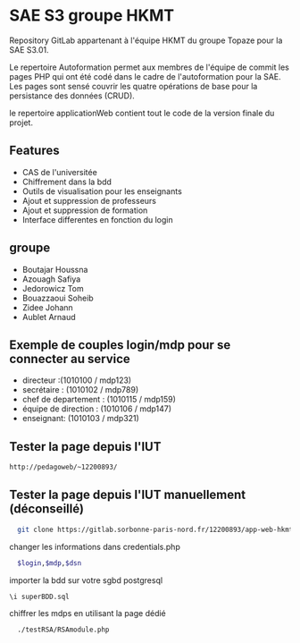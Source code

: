 
# SAE S3 groupe HKMT




Repository GitLab appartenant à l'équipe HKMT du groupe Topaze pour la SAE S3.01.





Le repertoire Autoformation permet aux membres de l'équipe de commit les pages PHP qui ont été codé dans le cadre de l'autoformation pour la SAE.
Les pages sont sensé couvrir les quatre opérations de base pour la persistance des données (CRUD).

le repertoire applicationWeb contient tout le code de la version finale du projet.
## Features

- CAS de l'universitée
- Chiffrement dans la bdd
- Outils de visualisation pour les enseignants
- Ajout et suppression de professeurs
- Ajout et suppression de formation
- Interface differentes en fonction du login

## groupe


- Boutajar Houssna
- Azouagh Safiya
- Jedorowicz Tom
- Bouazzaoui Soheib 
- Zidee Johann
- Aublet Arnaud

## Exemple de  couples login/mdp pour se connecter au service 

- directeur :(1010100 / mdp123)
- secrétaire : (1010102 / mdp789)
- chef de departement : (1010115 / mdp159)
- équipe de direction : (1010106 / mdp147)
- enseignant: (1010103 / mdp321)


## Tester la page depuis l'IUT


```bash
http://pedagoweb/~12200893/
```

## Tester la page depuis l'IUT manuellement (déconseillé)

```bash
  git clone https://gitlab.sorbonne-paris-nord.fr/12200893/app-web-hkmt.git
```

changer les informations dans credentials.php
```bash
  $login,$mdp,$dsn
```

importer la bdd sur votre sgbd postgresql
```postgresql
\i superBDD.sql
```
chiffrer les mdps en utilisant la page dédié
```bash
  ./testRSA/RSAmodule.php
```



